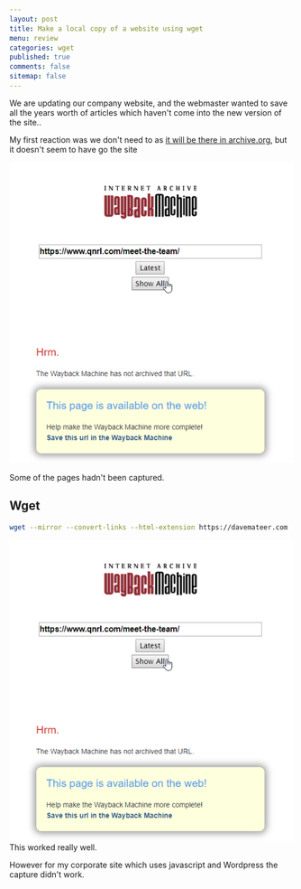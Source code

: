 ```yaml
---
layout: post
title: Make a local copy of a website using wget
menu: review
categories: wget 
published: true 
comments: false
sitemap: false
---
```

We are updating our company website, and the webmaster wanted to save all the years worth of articles which haven't come into the new version of the site.. 

My first reaction was we don't need to as [it will be there in archive.org](https://archive.org/web/), but it doesn't seem to have go the site

![ps](/assets/2019-02-28/1.png)  

Some of the pages hadn't been captured.

## Wget
```bash
wget --mirror --convert-links --html-extension https://davemateer.com
```

![ps](/assets/2019-02-28/1.png)  
This worked really well.  

However for my corporate site which uses javascript and Wordpress the capture didn't work.
